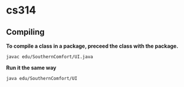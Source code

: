 cs314
=====


Compiling
---------

**To compile a class in a package, preceed the class with the package.**  

`javac edu/SouthernComfort/UI.java`

**Run it the same way**  

`java edu/SouthernComfort/UI`
